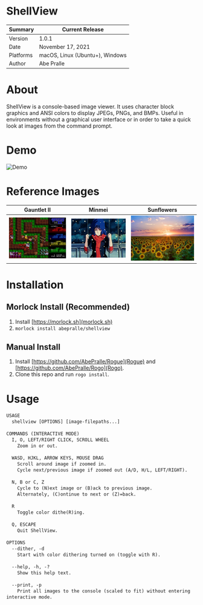 # ShellView

Summary   | Current Release
----------|-----------------------
Version   | 1.0.1
Date      | November 17, 2021
Platforms | macOS, Linux (Ubuntu+), Windows
Author    | Abe Pralle

# About
ShellView is a console-based image viewer. It uses character block graphics and ANSI colors to display JPEGs, PNGs, and BMPs. Useful in environments without a graphical user interface or in order to take a quick look at images from the command prompt.

# Demo
![Demo](Media/Videos/ShellView-Demo.gif)

# Reference Images
Gauntlet II | Minmei                                       | Sunflowers
------------|----------------------------------------------|-----------
![Gauntlet II](Media/Thumbnails/GauntletII.jpeg) | ![Minmei](Media/Thumbnails/Minmei.jpeg) | ![Sunflowers](Media/Thumbnails/Sunflowers.jpeg)

# Installation

## Morlock Install (Recommended)
1. Install [https://morlock.sh](morlock.sh)
2. `morlock install abepralle/shellview`

## Manual Install
1. Install [https://github.com/AbePralle/Rogue](Rogue) and [https://github.com/AbePralle/Rogo](Rogo).
2. Clone this repo and run `rogo install`.

# Usage
    USAGE
      shellview [OPTIONS] [image-filepaths...]

    COMMANDS (INTERACTIVE MODE)
      I, O, LEFT/RIGHT CLICK, SCROLL WHEEL
        Zoom in or out.

      WASD, HJKL, ARROW KEYS, MOUSE DRAG
        Scroll around image if zoomed in.
        Cycle next/previous image if zoomed out (A/D, H/L, LEFT/RIGHT).

      N, B or C, Z
        Cycle to (N)ext image or (B)ack to previous image.
        Alternately, (C)ontinue to next or (Z)=back.

      R
        Toggle color dithe(R)ing.

      Q, ESCAPE
        Quit ShellView.

    OPTIONS
      --dither, -d
        Start with color dithering turned on (toggle with R).

      --help, -h, -?
        Show this help text.

      --print, -p
        Print all images to the console (scaled to fit) without entering interactive mode.

